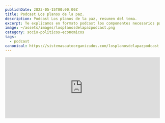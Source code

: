 ```yaml
---
publishDate: 2023-05-15T00:00:00Z
title: Podcast Los planos de la paz.
description: Podcast Los planos de la paz, resumen del tema.
excerpt: Te explicamos en formato podcast los componentes necesarios para alcanzar la paz en el país por medio de los sistemas autoorganizados.
image: ~/assets/images/losplanosdelapazpodcast.png
category: socio-politicos-economicos
tags:
  - podcast
canonical: https://sistemasautoorganizados.com/losplanosdelapazpodcast
---
```


<iframe src="https://podcasters.spotify.com/pod/show/sistemas-autoorgani/embed/episodes/Podcast---Los-planos-de-la-paz-e24kun0" height="200px" width="100%" frameborder="0" scrolling="no"></iframe>
